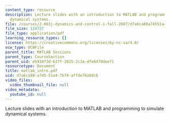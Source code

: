 ```yaml
---
content_type: resource
description: Lecture slides with an introduction to MATLAB and programming to simulate
  dynamical systems.
file: /courses/2-003j-dynamics-and-control-i-fall-2007/d7a6ca80a74551a47b74affde76abdc6_matlab_intro.pdf
file_size: 124727
file_type: application/pdf
learning_resource_types: []
license: https://creativecommons.org/licenses/by-nc-sa/4.0/
ocw_type: OCWFile
parent_title: MATLAB Sessions
parent_type: CourseSection
parent_uid: e591073d-637f-2015-2c3a-dfe6470dee71
resourcetype: Document
title: matlab_intro.pdf
uid: d7a6ca80-a745-51a4-7b74-affde76abdc6
video_files:
  video_thumbnail_file: null
video_metadata:
  youtube_id: null
---
```

Lecture slides with an introduction to MATLAB and programming to simulate dynamical systems.